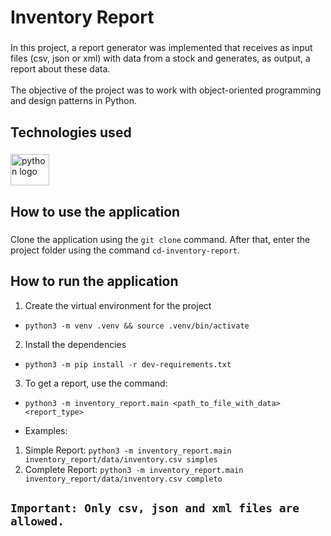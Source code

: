 <h1 align="left">Inventory Report</h1>

###

<p align="left">In this project, a report generator was implemented that receives as input files (csv, json or xml) with data from a stock and generates, as output, a report about these data.<br><br>The objective of the project was to work with object-oriented programming and design patterns in Python.</p>

###

<h2 align="left">Technologies used</h2>

###

<div align="left">
  <img src="https://cdn.jsdelivr.net/gh/devicons/devicon/icons/python/python-original.svg" height="50" width="62" alt="python logo"  />
</div>

###

<h2 align="left">How to use the application</h2>

###

Clone the application using the `git clone` command. After that, enter the project folder using the command `cd-inventory-report`.

###

<h2 align="left">How to run the application</h2>

1. Create the virtual environment for the project
- `python3 -m venv .venv && source .venv/bin/activate`

2. Install the dependencies
- `python3 -m pip install -r dev-requirements.txt`

3. To get a report, use the command:
- `python3 -m inventory_report.main <path_to_file_with_data> <report_type>`

- Examples:
1. Simple Report: `python3 -m inventory_report.main inventory_report/data/inventory.csv simples`
2. Complete Report: `python3 -m inventory_report.main inventory_report/data/inventory.csv completo`

## `Important: Only csv, json and xml files are allowed.`

###
